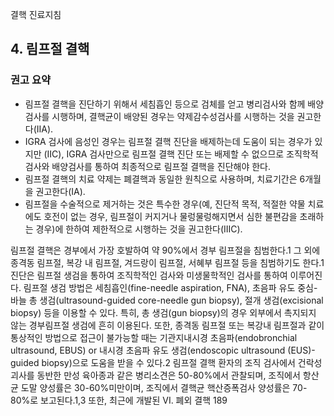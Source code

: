 결핵 진료지침
## 4. 림프절 결핵
### 권고 요약
- 림프절 결핵을 진단하기 위해서 세침흡인 등으로 검체를 얻고 병리검사와 함께 배양검사를 시행하며, 결핵균이 배양된 경우는 약제감수성검사를 시행하는 것을 권고한다(IIA).
- IGRA 검사에 음성인 경우는 림프절 결핵 진단을 배제하는데 도움이 되는 경우가 있지만 (IIC), IGRA 검사만으로 림프절 결핵 진단 또는 배제할 수 없으므로 조직학적 검사와 배양검사를 통하여 최종적으로 림프절 결핵을 진단해야 한다.
- 림프절 결핵의 치료 약제는 폐결핵과 동일한 원칙으로 사용하며, 치료기간은 6개월을 권고한다(IA).
- 림프절을 수술적으로 제거하는 것은 특수한 경우(예, 진단적 목적, 적절한 약물 치료에도 호전이 없는 경우, 림프절이 커지거나 물렁물렁해지면서 심한 불편감을 초래하는 경우)에 한하여 제한적으로 시행하는 것을 권고한다(IIIC).

림프절 결핵은 경부에서 가장 호발하여 약 90%에서 경부 림프절을 침범한다.1 그 외에 종격동 림프절, 복강 내 림프절, 겨드랑이 림프절, 서혜부 림프절 등을 침범하기도 한다.1
진단은 림프절 생검을 통하여 조직학적인 검사와 미생물학적인 검사를 통하여 이루어진다. 림프절 생검 방법은 세침흡인(fine-needle aspiration, FNA), 초음파 유도 중심-바늘 총 생검(ultrasound-guided core-needle gun biopsy), 절개 생검(excisional biopsy) 등을 이용할 수 있다. 특히, 총 생검(gun biopsy)의 경우 외부에서 촉지되지 않는 경부림프절 생검에 흔히 이용된다. 또한, 종격동 림프절 또는 복강내 림프절과 같이 통상적인 방법으로 접근이 불가능할 때는 기관지내시경 초음파(endobronchial ultrasound, EBUS) or 내시경 초음파 유도 생검(endoscopic ultrasound (EUS)-guided biopsy)으로 도움을 받을 수 있다.2
림프절 결핵 환자의 조직 검사에서 건락성 괴사를 동반한 만성 육아종과 같은 병리소견은 50-80%에서 관찰되며, 조직에서 항산균 도말 양성률은 30-60%미만이며, 조직에서 결핵균 핵산증폭검사 양성률은 70-80%로 보고된다.1,3 또한, 최근에 개발된
VI. 폐외 결핵 <PAGE>189